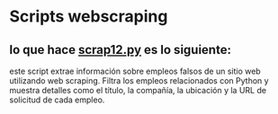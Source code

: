 # Scripts webscraping

## lo que hace [scrap12.py](https://github.com/Chuyinnnnnnnnnnnn/LABORATORIOPIA/blob/master/webscraping/scrap12.py) es lo siguiente:

este script extrae información sobre empleos falsos de un sitio web utilizando web scraping. Filtra los empleos relacionados con Python y muestra detalles como el título, la compañía, la ubicación y la URL de solicitud de cada empleo.
